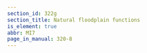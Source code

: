 ```yaml
---
section_id: 322g
section_title: Natural floodplain functions
is_element: true
abbr: MI7
page_in_manual: 320-8
---
```

